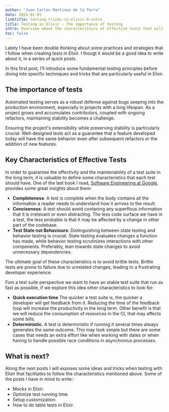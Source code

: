 ```yaml
---
author: "Juan Carlos Martinez de la Torre"
date: 2024-01-01
linktitle: testing-tricks-in-elixir-0-intro
title: Testing in Elixir - The importance of testing
intro: Overview about the characteristics of effective tests that will help with the maintenability and the extensibility of a project in the long term.
toc: false
---
```


Lately I have been double thinking about some practices and strategies that I follow when creating tests in Elixir. I thougt it would be a good idea to write about it, in a series of quick posts.

In this first post, I’ll introduce some fundamental testing principles before diving into specific techniques and tricks that are particularly useful in Elixir.

## The importance of tests 

Automated testing serves as a robust defense against bugs seeping into the production environment, especially in projects with a long lifespan. As a project grows and accumulates contributors, coupled with ongoing refactors, maintaining stability becomes a challenge.

Ensuring the project's extensibility while preserving stability is particularly crucial. Well-designed tests act as a guarantee that a feature developed today will have the same behavior even after subsequent refactors or the addition of new features.
 
## Key Characteristics of Effective Tests

In order to guarantee the effectivity and the maintenability of a test suite in the long term, it is valuable to define some characteristics that each test should have. One of the last book I read, [Software Engineering at Google](https://www.goodreads.com/en/book/show/48816586), provides some great insights about them:

- **Completeness**: A test is complete when the body contains all the information a reader needs to understand how it arrives to the result.
- **Conciseness**: A test should avoid contaning any superflous information that it is irrelevant or even distracting. The less code surface we have in a test, the less probable is that it may be affected by a change in other part of the codebase. 
- **Test State not Behaviours**: Distinguishing between state testing and behavior testing is crucial. State testing evaluates changes a function has made, while behavior testing scrutinizes interactions with other components. Preferably, lean towards state changes to avoid unnecessary dependencies. 

The ultimate goal of these characteristics is to avoid brittle tests. Brittle tests are prone to failure due to unrelated changes, leading to a frustrating developer experience. 

Fom a test suite perspective we want to have an stable test suite that run as fast as possible, if we explore this idea other characteristics to look for:

- **Quick execution time** The quicker a test suite is, the quicker a developer will get feedback from it. Reducing the time of the feedback loop will increase the productivity in the long term. Other benefit is that we will reduce the consumption of resources in the CI, that may affects some bills.
- **Deterministic**. A test is deterministic if running it several times always generates the same outcome. This may look simple but there are some cases that needs an extra effort like when working with dates or when having to handle possible race conditions in asynchronus processes.


## What is next?

Along the next posts I will exposes some ideas and tricks when testing with Elixir that facilitates to follow the characteristics mentioned above. Some of the posts I have in mind to write::
- Mocks in Elixir.
- Optimize test running time. 
- Setup customization.
- How to do table tests in Elixir.
